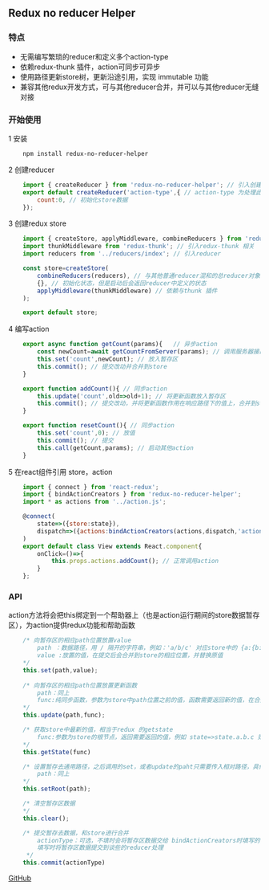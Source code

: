 ## Redux no reducer Helper

### 特点

- 无需编写繁琐的reducer和定义多个action-type
- 依赖redux-thunk 插件，action可同步可异步
- 使用路径更新store树，更新沿途引用，实现 immutable 功能
- 兼容其他redux开发方式，可与其他reducer合并，并可以与其他reducer无缝对接

### 开始使用
1 安装

```
    npm install redux-no-reducer-helper
```
2 创建reducer
```javascript
    import { createReducer } from 'redux-no-reducer-helper'; // 引入创建reducer的方法
    export default createReducer('action-type',{ // action-type 为处理此reducer的action的统一标识
        count:0, // 初始化store数据
    });
```
3 创建redux store
``` javascript
    import { createStore, applyMiddleware, combineReducers } from 'redux'; // 引入redux相关
    import thunkMiddleware from 'redux-thunk'; // 引入redux-thunk 相关
    import reducers from '../reducers/index'; // 引入reducer

    const store=createStore(
        combineReducers(reducers), // 与其他普通reducer混和的总reducer对象
        {}, // 初始化状态，但是启动后会返回reducer中定义的状态
        applyMiddleware(thunkMiddleware) // 依赖与thunk 插件
    );

    export default store;
```
4 编写action
``` javascript
    export async function getCount(params){   // 异步action 
        const newCount=await getCountFromServer(params); // 调用服务器接口
        this.set('count',newCount); // 放入暂存区
        this.commit(); // 提交改动并合并到store
    }

    export function addCount(){ // 同步action
        this.update('count',old=>old+1); // 将更新函数放入暂存区
        this.commit(); // 提交改动，并将更新函数作用在响应路径下的值上，合并到store
    }

    export function resetCount(){ // 同步action
        this.set('count',0); // 放值
        this.commit(); // 提交
        this.call(getCount,params); // 启动其他action
    }
```

5 在react组件引用 store，action
```javascript
    import { connect } from 'react-redux'; 
    import { bindActionCreators } from 'redux-no-reducer-helper'; 
    import * as actions from '../action.js';

    @connect(
        state=>({store:state}),
        dispatch=>({actions:bindActionCreators(actions,dispatch,'action-type')}), // 将action 绑定到当前组件，action-type 为响应reducer 的 actionType
    )
    export default class View extends React.component{
        onClick=()=>{
            this.props.actions.addCount(); // 正常调用action
        }
    };
```

### API
action方法将会把this绑定到一个帮助器上（也是action运行期间的store数据暂存区），为action提供redux功能和帮助函数

``` javascript
    /* 向暂存区的相应path位置放置value
        path ：数据路径，用 / 隔开的字符串，例如：'a/b/c' 对应store中的 {a:{b:{c:0}}} 中c位置
        value :放置的值，在提交后会合并到store的相应位置，并替换原值
    */
    this.set(path,value);
    
    /* 向暂存区的相应path位置放置更新函数
        path：同上
        func:纯同步函数，参数为store中path位置之前的值，函数需要返回新的值，在合并期间执行
    */
    this.update(path,func);

    /* 获取store中最新的值，相当于redux 的getstate
        func:参数为store的根节点，返回需要返回的值，例如 state=>state.a.b.c 则此函数返回c的值
    */
    this.getState(func)

    /* 设置暂存去通用路径，之后调用的set，或者update的paht只需要传入相对路径，具体的会自动补全
        path：同上
    */
    this.setRoot(path);

    /* 清空暂存区数据
    */
    this.clear();

    /* 提交暂存去数据，和store进行合并
        actionType：可选，不填时会将暂存区数据交给 bindActionCreators时填写的reducer actiontype执行，
        填写时将暂存区数据提交到谈些的reducer处理
     */
    this.commit(actionType)
```

[GitHub](https://github.com/TWOWhite/redux-no-reducer-helper)
